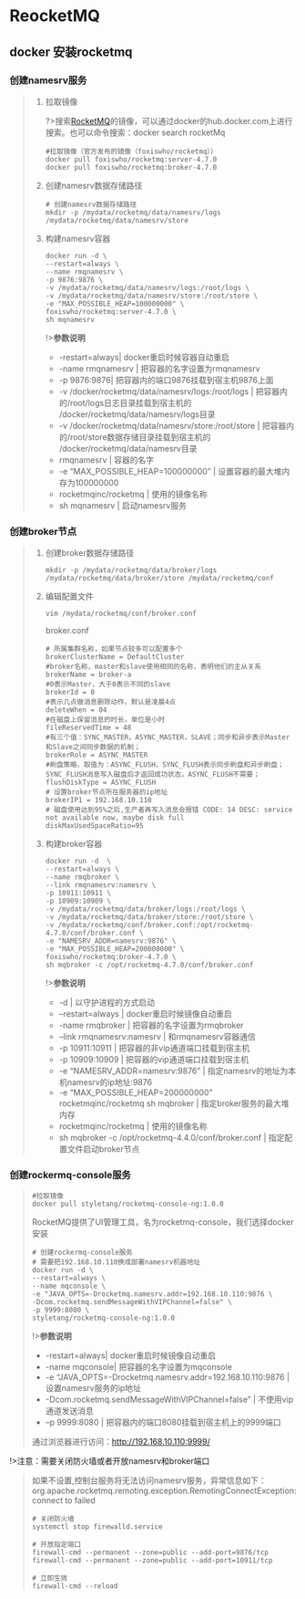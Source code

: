# ReocketMQ

## docker 安装rocketmq

### 创建namesrv服务

> 1. 拉取镜像
>
>    ?>搜索[RocketMQ](https://so.csdn.net/so/search?q=RocketMQ&spm=1001.2101.3001.7020)的镜像，可以通过docker的hub.docker.com上进行搜索。也可以命令搜索：docker search rocketMq
>
>    ```shell
>    #拉取镜像（官方发布的镜像（foxiswho/rocketmq））
>    docker pull foxiswho/rocketmq:server-4.7.0 
>    docker pull foxiswho/rocketmq:broker-4.7.0 
>    ```
>
> 2. 创建namesrv数据存储路径
>
>    ```shell
>    # 创建namesrv数据存储路径
>    mkdir -p /mydata/rocketmq/data/namesrv/logs /mydata/rocketmq/data/namesrv/store
>    ```
>
> 3. 构建namesrv容器
>    ```she
>    docker run -d \
>    --restart=always \
>    --name rmqnamesrv \
>    -p 9876:9876 \
>    -v /mydata/rocketmq/data/namesrv/logs:/root/logs \
>    -v /mydata/rocketmq/data/namesrv/store:/root/store \
>    -e "MAX_POSSIBLE_HEAP=100000000" \
>    foxiswho/rocketmq:server-4.7.0 \
>    sh mqnamesrv 
>    ```
>
>    !>**参数说明**
>
>    - -restart=always| docker重启时候容器自动重启
>    - -name rmqnamesrv | 把容器的名字设置为rmqnamesrv
>    - -p 9876:9876| 把容器内的端口9876挂载到宿主机9876上面
>    - -v /docker/rocketmq/data/namesrv/logs:/root/logs | 把容器内的/root/logs日志目录挂载到宿主机的 /docker/rocketmq/data/namesrv/logs目录
>    - -v /docker/rocketmq/data/namesrv/store:/root/store | 把容器内的/root/store数据存储目录挂载到宿主机的 /docker/rocketmq/data/namesrv目录
>    - rmqnamesrv | 容器的名字
>    - -e “MAX_POSSIBLE_HEAP=100000000” | 设置容器的最大堆内存为100000000
>    - rocketmqinc/rocketmq | 使用的镜像名称
>    - sh mqnamesrv | 启动namesrv服务

### 创建broker节点

> 1. 创建broker数据存储路径
>
>    ```shell
>    mkdir -p /mydata/rocketmq/data/broker/logs /mydata/rocketmq/data/broker/store /mydata/rocketmq/conf
>    ```
>
> 2. 编辑配置文件
>
>    ```shell
>    vim /mydata/rocketmq/conf/broker.conf
>    ```
>
>    broker.conf
>
>    ```shell
>    # 所属集群名称，如果节点较多可以配置多个
>    brokerClusterName = DefaultCluster
>    #broker名称，master和slave使用相同的名称，表明他们的主从关系
>    brokerName = broker-a
>    #0表示Master，大于0表示不同的slave
>    brokerId = 0
>    #表示几点做消息删除动作，默认是凌晨4点
>    deleteWhen = 04
>    #在磁盘上保留消息的时长，单位是小时
>    fileReservedTime = 48
>    #有三个值：SYNC_MASTER，ASYNC_MASTER，SLAVE；同步和异步表示Master和Slave之间同步数据的机制；
>    brokerRole = ASYNC_MASTER
>    #刷盘策略，取值为：ASYNC_FLUSH，SYNC_FLUSH表示同步刷盘和异步刷盘；SYNC_FLUSH消息写入磁盘后才返回成功状态，ASYNC_FLUSH不需要；
>    flushDiskType = ASYNC_FLUSH
>    # 设置broker节点所在服务器的ip地址
>    brokerIP1 = 192.168.10.110
>    # 磁盘使用达到95%之后,生产者再写入消息会报错 CODE: 14 DESC: service not available now, maybe disk full
>    diskMaxUsedSpaceRatio=95
>    ```
>
> 3. 构建broker容器
>
>    ```shell
>    docker run -d  \
>    --restart=always \
>    --name rmqbroker \
>    --link rmqnamesrv:namesrv \
>    -p 10911:10911 \
>    -p 10909:10909 \
>    -v /mydata/rocketmq/data/broker/logs:/root/logs \
>    -v /mydata/rocketmq/data/broker/store:/root/store \
>    -v /mydata/rocketmq/conf/broker.conf:/opt/rocketmq-4.7.0/conf/broker.conf \
>    -e "NAMESRV_ADDR=namesrv:9876" \
>    -e "MAX_POSSIBLE_HEAP=200000000" \
>    foxiswho/rocketmq:broker-4.7.0 \
>    sh mqbroker -c /opt/rocketmq-4.7.0/conf/broker.conf 
>    ```
>
>    !>**参数说明**
>
>    - -d | 以守护进程的方式启动
>    - –restart=always | docker重启时候镜像自动重启
>    - -name rmqbroker | 把容器的名字设置为rmqbroker
>    - –link rmqnamesrv:namesrv | 和rmqnamesrv容器通信
>    - -p 10911:10911 | 把容器的非vip通道端口挂载到宿主机
>    - -p 10909:10909 | 把容器的vip通道端口挂载到宿主机
>    - -e “NAMESRV_ADDR=namesrv:9876” | 指定namesrv的地址为本机namesrv的ip地址:9876
>    - -e “MAX_POSSIBLE_HEAP=200000000” rocketmqinc/rocketmq sh mqbroker | 指定broker服务的最大堆内存
>    - rocketmqinc/rocketmq | 使用的镜像名称
>    - sh mqbroker -c /opt/rocketmq-4.4.0/conf/broker.conf | 指定配置文件启动broker节点

### 创建rockermq-console服务

> ```shell
> #拉取镜像 
> docker pull styletang/rocketmq-console-ng:1.0.0
> ```
>
> RocketMQ提供了UI管理工具，名为rocketmq-console，我们选择docker安装
>
> ```shell
> # 创建rockermq-console服务
> # 需要把192.168.10.110换成部署namesrv机器地址
> docker run -d \
> --restart=always \
> --name mqconsole \
> -e "JAVA_OPTS=-Drocketmq.namesrv.addr=192.168.10.110:9876 \
> -Dcom.rocketmq.sendMessageWithVIPChannel=false" \
> -p 9999:8080 \
> styletang/rocketmq-console-ng:1.0.0
> ```
>
> !>**参数说明**
>
> - -restart=always| docker重启时候镜像自动重启
> - -name mqconsole| 把容器的名字设置为mqconsole
> - -e “JAVA_OPTS=-Drocketmq.namesrv.addr=192.168.10.110:9876 | 设置namesrv服务的ip地址
> - -Dcom.rocketmq.sendMessageWithVIPChannel=false” | 不使用vip通道发送消息
> - –p 9999:8080 | 把容器内的端口8080挂载到宿主机上的9999端口
>
> 通过浏览器进行访问：http://192.168.10.110:9999/

!>注意：需要关闭防火墙或者开放namesrv和broker端口

> 如果不设置,控制台服务将无法访问namesrv服务，异常信息如下：
> org.apache.rocketmq.remoting.exception.RemotingConnectException: connect to failed
>
> ```shell
> # 关闭防火墙
> systemctl stop firewalld.service
> 
> # 开放指定端口
> firewall-cmd --permanent --zone=public --add-port=9876/tcp
> firewall-cmd --permanent --zone=public --add-port=10911/tcp
> 
> # 立即生效
> firewall-cmd --reload
> ```